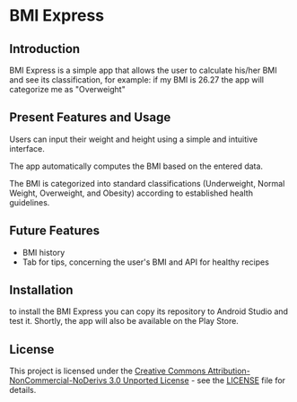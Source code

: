 # BMI Express 

## Introduction
BMI Express is a simple app that allows the user to calculate his/her BMI and see its classification, for example: 
if my BMI is 26.27 the app will categorize me as "Overweight"
## Present Features and Usage
Users can input their weight and height using a simple and intuitive interface. 

The app automatically computes the BMI based on the entered data. 

The BMI is categorized into standard classifications (Underweight, Normal Weight, Overweight, and Obesity) according to established health guidelines.
## Future Features
- BMI history
- Tab for tips, concerning the user's BMI and API for healthy recipes

## Installation 
to install the BMI Express you can copy its repository to Android Studio and test it. 
Shortly, the app will also be available on the Play Store.

## License 
This project is licensed under the [Creative Commons Attribution-NonCommercial-NoDerivs 3.0 Unported License](LICENSE) - see the [LICENSE](LICENSE) file for details.
